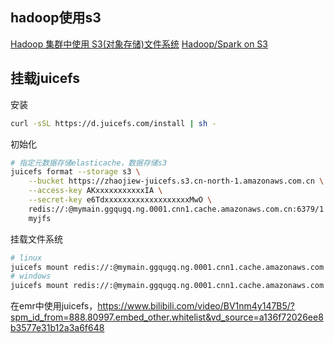 ## hadoop使用s3

[Hadoop 集群中使用 S3(对象存储)文件系统](https://blog.csdn.net/cz124560/article/details/125295661)
[Hadoop/Spark on S3](https://xiaoxubeii.github.io/articles/hadoop-spark-on-s3/)


## 挂载juicefs

安装
```bash
curl -sSL https://d.juicefs.com/install | sh -
```

初始化
```bash
# 指定元数据存储elasticache，数据存储s3
juicefs format --storage s3 \
    --bucket https://zhaojiew-juicefs.s3.cn-north-1.amazonaws.com.cn \
    --access-key AKxxxxxxxxxxxIA \
    --secret-key e6TdxxxxxxxxxxxxxxxxxxxMwO \
    redis://:@mymain.ggqugq.ng.0001.cnn1.cache.amazonaws.com.cn:6379/1 \
    myjfs
```

挂载文件系统

```bash
# linux
juicefs mount redis://:@mymain.ggqugq.ng.0001.cnn1.cache.amazonaws.com.cn:6379/1 ~/jfs
# windows
juicefs mount redis://:@mymain.ggqugq.ng.0001.cnn1.cache.amazonaws.com.cn:6379/1 Z://
```

在emr中使用juicefs，https://www.bilibili.com/video/BV1nm4y147B5/?spm_id_from=888.80997.embed_other.whitelist&vd_source=a136f72026ee8b3577e31b12a3a6f648
